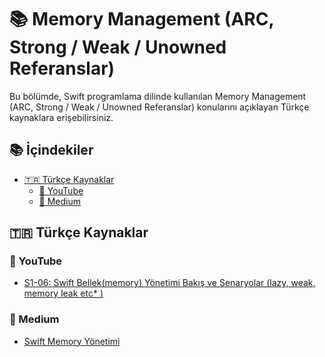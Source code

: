# 📚 Memory Management (ARC, Strong / Weak / Unowned Referanslar)

Bu bölümde, Swift programlama dilinde kullanılan Memory Management (ARC, Strong / Weak / Unowned Referanslar) konularını açıklayan Türkçe kaynaklara erişebilirsiniz.

## 📚 İçindekiler

- <a href="#turkce-kaynaklar">🇹🇷 Türkçe Kaynaklar</a>
  - <a href="#youtube">🎥 YouTube</a>
  - <a href="#medium">📝 Medium</a>


## 🇹🇷 Türkçe Kaynaklar

### 🎥 YouTube

- [S1-06: Swift Bellek(memory) Yönetimi Bakış ve Senaryolar (lazy, weak, memory leak etc* )](https://www.youtube.com/watch?v=aXxnjvyjFXY)

### 📝 Medium

- [Swift Memory Yönetimi](https://medium.com/@emre.agbal/swift-memory-yönetimi-7e79f13b631f)
